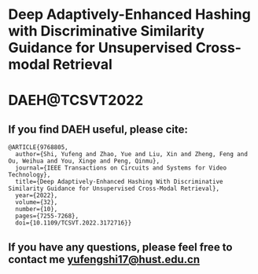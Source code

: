 # Deep Adaptively-Enhanced Hashing with Discriminative Similarity Guidance for Unsupervised Cross-modal Retrieval

# DAEH@TCSVT2022


## If you find DAEH useful, please cite:
```
@ARTICLE{9768805,
  author={Shi, Yufeng and Zhao, Yue and Liu, Xin and Zheng, Feng and Ou, Weihua and You, Xinge and Peng, Qinmu},
  journal={IEEE Transactions on Circuits and Systems for Video Technology}, 
  title={Deep Adaptively-Enhanced Hashing With Discriminative Similarity Guidance for Unsupervised Cross-Modal Retrieval}, 
  year={2022},
  volume={32},
  number={10},
  pages={7255-7268},
  doi={10.1109/TCSVT.2022.3172716}}
```

## If you have any questions, please feel free to contact me yufengshi17@hust.edu.cn
